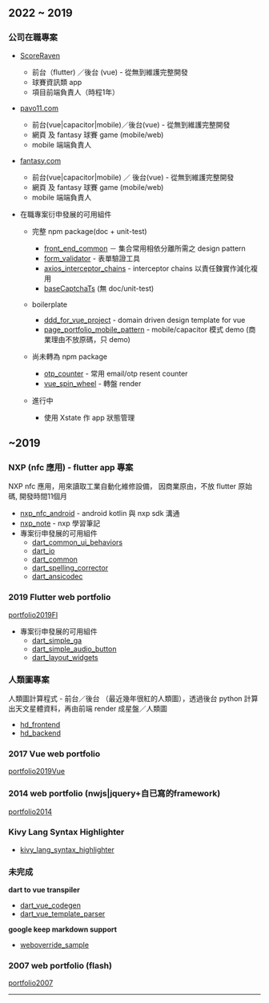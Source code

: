



## 2022 ~ 2019
### 公司在職專案
- [ScoreRaven](https://appadvice.com/app/scoreraven/1502958322)
  - 前台（flutter) ／後台 (vue) - 從無到維護完整開發
  - 球賽資訊類 app 
  - 項目前端負責人（時程1年）
  
- [pavo11.com](https://www.pavo11.com/landing-page)
  - 前台(vue|capacitor|mobile)／後台(vue) - 從無到維護完整開發
  - 網頁 及 fantasy 球賽 game (mobile/web)
  - mobile 端端負責人
  
- [fantasy.com](https://www.fantasyee.com/)
  - 前台(vue|capacitor|mobile) ／ 後台(vue) - 從無到維護完整開發
  - 網頁 及 fantasy 球賽 game (mobile/web)
  - mobile 端端負責人

- 在職專案衍申發展的可用組件
  -  完整 npm package(doc + unit-test)
     - [front_end_common] － 集合常用相依分離所需之 design pattern
     - [form_validator] - 表單驗證工具
     - [axios_interceptor_chains] - interceptor chains 以責任鍊實作減化複用
     - [baseCaptchaTs] (無 doc/unit-test)
  
  -  boilerplate
     - [ddd_for_vue_project] - domain driven design template for vue
     - [page_portfolio_mobile_pattern] - mobile/capacitor 模式 demo (商業理由不放原碼，只 demo)
  
  - 尚未轉為 npm package
    - [otp_counter] - 常用 email/otp resent counter
    - [vue_spin_wheel] - 轉盤 render

  - 進行中
    -  使用 Xstate 作 app 狀態管理


## ~2019
### NXP (nfc 應用) - flutter app 專案
NXP nfc 應用，用來讀取工業自動化維修設備，
因商業原由，不放 flutter 原始碼, 開發時間11個月
- [nxp_nfc_android][nxp_android] - android kotlin 與 nxp sdk 溝通
- [nxp_note] - nxp 學習筆記
- 專案衍申發展的可用組件 
  - [dart_common_ui_behaviors] 
  - [dart_io] 
  - [dart_common] 
  - [dart_spelling_corrector] 
  - [dart_ansicodec]

### 2019 Flutter web portfolio
[portfolio2019Fl]
- 專案衍申發展的可用組件 
  - [dart_simple_ga] 
  - [dart_simple_audio_button] 
  - [dart_layout_widgets] 


### 人類圖專案
人類圖計算程式 - 前台／後台 （最近幾年很紅的人類圖），透過後台 python 計算出天文星體資料，再由前端 render 成星盤／人類圖
- [hd_frontend]
- [hd_backend]

### 2017 Vue web portfolio
[portfolio2019Vue]

### 2014 web portfolio (nwjs|jquery+自已寫的framework)
[portfolio2014]


### Kivy Lang Syntax Highlighter
- [kivy_lang_syntax_highlighter]
  
### 未完成
__dart to vue transpiler__
  - [dart_vue_codegen]
  - [dart_vue_template_parser]
  
__google keep markdown support__
- [weboverride_sample]


### 2007 web portfolio (flash)
[portfolio2007]


---


[front_end_common]: https://github.com/gordianknotC/frontend_common
[form_validator]: https://github.com/gordianknotC/form_validator
[axios_interceptor_chains]: https://github.com/gordianknotC/axios_interceptor_chains
[baseCaptchaTs]: https://github.com/gordianknotC/baseCaptchaTS

[kivy_lang_syntax_highlighter]: https://github.com/gordianknotC/KivyLang_sublimePlugin 
[ddd_for_vue_project]: https://github.com/gordianknotC/domain_driven_dev_for_vue_template

[otp_counter]: https://github.com/gordianknotC/otp_counter
[page_otp_counter]: https://gordianknotC.github.io/otp_counter
[vue_spin_wheel]: https://github.com/gordianknotC/vue_spin_wheel
[page_vue_spin_wheel]: https://gordianknotC.github.com/vue_spin_wheel
[dart_common_ui_behaviors]: https://github.com/gordianknotC/dart_common_ui_behaviors
[dart_io]: https://github.com/gordianknotC/dart_io
[dart_common]: https://github.com/gordianknotC/dart_common
[dart_layout_widgets]: https://github.com/gordianknotC/dart_layout_widgets
[dart_simple_ga]: https://github.com/gordianknotC/dart_simple_ga
[dart_simple_audio_button]: https://github.com/gordianknotC/dart_simple_audio_button
[dart_spelling_corrector]: https://github.com/gordianknotC/dart_spelling_corrector
[dart_ansicodec]: https://github.com/gordianknotC/ansicodec


[dart_vue_codegen]: https://github.com/gordianknotC/dart_vue_codegen
[dart_vue_template_parser]: https://github.com/gordianknotC/vue_template_parser
[hd_frontend]: https://github.com/gordianknotC/humandesign_frontend_js
[hd_backend]: https://github.com/gordianknotC/humandesign_backend_python
[weboverride_sample]: https://github.com/gordianknotC/weboverride_sample

[portfolio2019Fl]: https://github.com/gordianknotC/portfolio2019Fl
[portfolio2019Vue]: https://github.com/gordianknotC/portfolio2019Vue
[portfolio2014]: https://github.com/gordianknotC/portfolio2014
[portfolio2007]: https://github.com/gordianknotC/portfolio2007
[page_portfolio_mobile_pattern]: https://github.com/gordianknotC/portfolio_mobile_pattern
[nxp_android]: https://github.com/gordianknotC/nxp_android
[nxp_note]: https://github.com/gordianknotC/nxp_note



